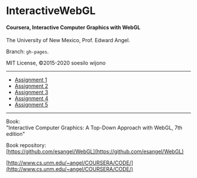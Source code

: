 # InteractiveWebGL
#### Coursera, Interactive Computer Graphics with WebGL    

The University of New Mexico, Prof. Edward Angel.    

Branch: `gh-pages`.     

MIT License, &copy;2015-2020 soesilo wijono            


----------

- [Assignment 1](https://flyingdisc.github.io/InteractiveWebGL/twist.html "Assignment 1")    
- [Assignment 2](https://flyingdisc.github.io/InteractiveWebGL/index.html "Assignment 2")    
- [Assignment 3](https://flyingdisc.github.io/InteractiveWebGL/index.html "Assignment 3")    
- [Assignment 4](https://flyingdisc.github.io/InteractiveWebGL/index.html "Assignment 4")    
- [Assignment 5](https://flyingdisc.github.io/InteractiveWebGL/index.html "Assignment 5")        


-----------

Book:     
"Interactive Computer Graphics: A Top-Down Approach with WebGL, 7th edition"    
 
Book repository:     
[https://github.com/esangel/WebGL](https://github.com/esangel/WebGL)    
 
[http://www.cs.unm.edu/~angel/COURSERA/CODE/](http://www.cs.unm.edu/~angel/COURSERA/CODE/)    
 
